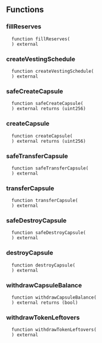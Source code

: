 


## Functions
### fillReserves
```solidity
  function fillReserves(
  ) external
```




### createVestingSchedule
```solidity
  function createVestingSchedule(
  ) external
```




### safeCreateCapsule
```solidity
  function safeCreateCapsule(
  ) external returns (uint256)
```




### createCapsule
```solidity
  function createCapsule(
  ) external returns (uint256)
```




### safeTransferCapsule
```solidity
  function safeTransferCapsule(
  ) external
```




### transferCapsule
```solidity
  function transferCapsule(
  ) external
```




### safeDestroyCapsule
```solidity
  function safeDestroyCapsule(
  ) external
```




### destroyCapsule
```solidity
  function destroyCapsule(
  ) external
```




### withdrawCapsuleBalance
```solidity
  function withdrawCapsuleBalance(
  ) external returns (bool)
```




### withdrawTokenLeftovers
```solidity
  function withdrawTokenLeftovers(
  ) external
```




